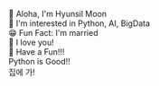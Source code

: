 🤙 Aloha, I'm Hyunsil Moon  
👀 I'm interested in Python, AI, BigData  
😁 Fun Fact: I'm married  
🥰 I love you!  
🤪 Have a Fun!!!  
Python is Good!!  
집에 가!
